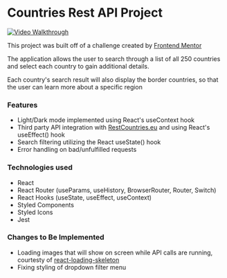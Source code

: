 # Countries Rest API Project

[![Video Walkthrough](https://img.youtube.com/vi/2wwytvwdBgM/0.jpg)](https://www.youtube.com/watch?v=2wwytvwdBgM)

This project was built off of a challenge created by [Frontend Mentor](https://www.frontendmentor.io/challenges/rest-countries-api-with-color-theme-switcher-5cacc469fec04111f7b848ca)

The application allows the user to search through a list of all 250 countries and select each country to gain additional details. 

Each country's search result will also display the border countries, so that the user can learn more about a specific region 

### Features 
- Light/Dark mode implemented using React's useContext hook
- Third party API integration with [RestCountries.eu](https://restcountries.eu/) and using  React's useEffect() hook
- Search filtering utilizing the React useState() hook 
- Error handling on bad/unfulfilled requests 

### Technologies used 

- React 
- React Router (useParams, useHistory, BrowserRouter, Router, Switch)
- React Hooks (useState, useEffect, useContext)
- Styled Components
- Styled Icons
- Jest 

### Changes to Be Implemented 

- Loading images that will show on screen while API calls are running, courtesty of [react-loading-skeleton](https://github.com/dvtng/react-loading-skeleton)
- Fixing styling of dropdown filter menu 